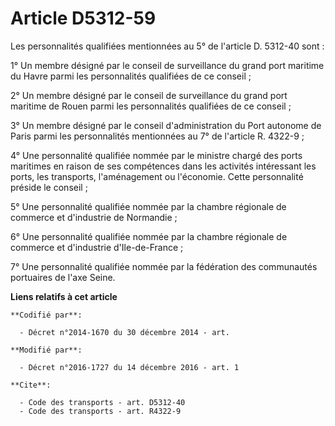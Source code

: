 # Article D5312-59

Les personnalités qualifiées mentionnées au 5° de l'article D. 5312-40 sont : 

1° Un membre désigné par le conseil de surveillance du grand port maritime du Havre parmi les personnalités qualifiées de ce
conseil ; 

2° Un membre désigné par le conseil de surveillance du grand port maritime de Rouen parmi les personnalités qualifiées de ce
conseil ; 

3° Un membre désigné par le conseil d'administration du Port autonome de Paris parmi les personnalités mentionnées au 7° de
l'article R. 4322-9 ; 

4° Une personnalité qualifiée nommée par le ministre chargé des ports maritimes en raison de ses compétences dans les
activités intéressant les ports, les transports, l'aménagement ou l'économie. Cette personnalité préside le conseil ;

5° Une personnalité qualifiée nommée par la chambre régionale de commerce et d'industrie de Normandie ;  

6° Une personnalité qualifiée nommée par la chambre régionale de commerce et d'industrie d'Ile-de-France ; 

7° Une personnalité qualifiée nommée par la fédération des communautés portuaires de l'axe Seine.

**Liens relatifs à cet article**

	**Codifié par**:

	  - Décret n°2014-1670 du 30 décembre 2014 - art.

	**Modifié par**:

	  - Décret n°2016-1727 du 14 décembre 2016 - art. 1

	**Cite**:

	  - Code des transports - art. D5312-40
	  - Code des transports - art. R4322-9
